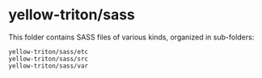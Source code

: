 # yellow-triton/sass

This folder contains SASS files of various kinds, organized in sub-folders:

    yellow-triton/sass/etc
    yellow-triton/sass/src
    yellow-triton/sass/var
